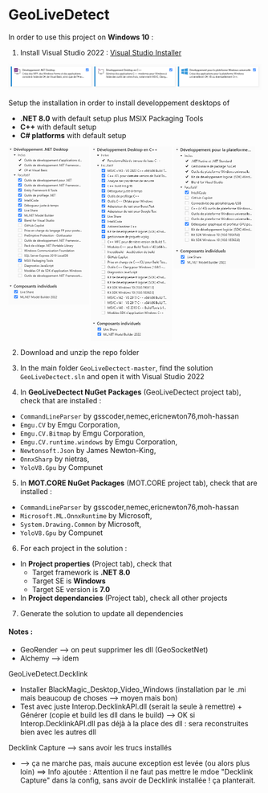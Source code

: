 # GeoLiveDetect

In order to use this project on __Windows 10__ :
1. Install Visual Studio 2022 : [Visual Studio Installer](https://visualstudio.microsoft.com/fr/thank-you-downloading-visual-studio/?sku=Community&channel=Release&version=VS2022&source=VSLandingPage&passive=false&cid=2030)

<img src=".\DOC\configVS.PNG"/>

Setup the installation in order to install developpement desktops of
- __.NET 8.0__ with default setup plus MSIX Packaging Tools
- __C++__ with default setup
- __C# platforms__ with default setup

<img src=".\DOC\configVS.NET.PNG" alt="configVS.NET" width="32%" align='top'/> <img src=".\DOC\configVS.Cpp.PNG" width="32%" align='top'/> <img src=".\DOC\configVS.Csharp.PNG" width="32%" align='top'/>

2. Download and unzip the repo folder
3. In the main folder `GeoLiveDectect-master`, find the solution `GeoLiveDectect.sln` and open it with Visual Studio 2022

4. In __GeoLiveDectect NuGet Packages__ (GeoLiveDectect project tab), check that are installed :
- `CommandLineParser` by gsscoder,nemec,ericnewton76,moh-hassan
- `Emgu.CV` by Emgu Corporation,
- `Emgu.CV.Bitmap` by Emgu Corporation,
- `Emgu.CV.runtime.windows` by Emgu Corporation,
- `Newtonsoft.Json` by James Newton-King,
- `OnnxSharp` by nietras,
- `YoloV8.Gpu` by Compunet

5. In __MOT.CORE NuGet Packages__ (MOT.CORE project tab), check that are installed :
- `CommandLineParser` by gsscoder,nemec,ericnewton76,moh-hassan
- `Microsoft.ML.OnnxRuntime` by Microsoft,
- `System.Drawing.Common` by Microsoft,
- `YoloV8.Gpu` by Compunet

6. For each project in the solution :
- In __Project properties__ (Project tab), check that
    - Target framework is __.NET 8.0__
    - Target SE is __Windows__
    - Target SE version is __7.0__
- In __Project dependancies__ (Project tab), check all other projects

7. Generate the solution to update all dependencies


#### Notes :
- GeoRender --> on peut supprimer les dll (GeoSocketNet)
- Alchemy --> idem

GeoLiveDetect.Decklink
- Installer BlackMagic_Desktop_Video_Windows (installation par le .mi mais beaucoup de choses --> moyen mais bon)
- Test avec juste Interop.DecklinkAPI.dll (serait la seule à remettre) + Générer (copie et build les dll dans le build) --> OK si Interop.DecklinkAPI.dll pas déjà à la place des dll : sera reconstruites bien avec les autres dll

Decklink Capture --> sans avoir les trucs installés
- --> ça ne marche pas, mais aucune exception est levée (ou alors plus loin) ==> Info ajoutée : Attention il ne faut pas mettre le mdoe "Decklink Capture" dans la config, sans avoir de Decklink installée ! ça planterait.